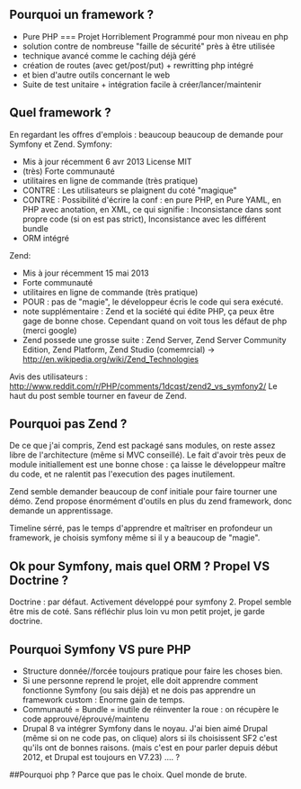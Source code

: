## Pourquoi un framework ?
* Pure PHP === Projet Horriblement Programmé pour mon niveau en php
* solution contre de nombreuse "faille de sécurité" près à être utilisée
* technique avancé comme le caching déjà géré
* création de routes (avec get/post/put) + rewritting php intégré
* et bien d'autre outils concernant le web
* Suite de test unitaire + intégration facile à créer/lancer/maintenir

## Quel framework ?
En regardant les offres d'emplois : beaucoup beaucoup de
demande pour Symfony et Zend.
Symfony:
  - Mis à jour récemment 6 avr 2013 License MIT
  - (très) Forte communauté
  - utilitaires en ligne de commande (très pratique)
  - CONTRE : Les utilisateurs se plaignent du coté "magique"
  - CONTRE : Possibilité d'écrire la conf : en pure PHP, en Pure YAML, en PHP
    avec anotation, en XML, ce qui signifie : Inconsistance dans sont propre
    code (si on est pas strict), Inconsistance avec les différent bundle
  - ORM intégré

Zend:
  - Mis à jour récemment 15 mai 2013
  - Forte communauté
  - utilitaires en ligne de commande (très pratique)
  - POUR : pas de "magie", le développeur écris le code qui sera exécuté.
  - note supplémentaire : Zend et la société qui édite PHP, ça peux être gage de
    bonne chose. Cependant quand on voit tous les défaut de php (merci google)
  - Zend possede une grosse suite : Zend Server, Zend Server Community Edition,
    Zend Platform, Zend Studio (comemrcial)  -> http://en.wikipedia.org/wiki/Zend_Technologies

Avis des utilisateurs :
http://www.reddit.com/r/PHP/comments/1dcqst/zend2_vs_symfony2/
Le haut du post semble tourner en faveur de Zend.

## Pourquoi pas Zend ?
De ce que j'ai compris, Zend est packagé sans modules,
on reste assez libre de l'architecture (même si MVC conseillé).
Le fait d'avoir très peux de module initiallement est une bonne chose : ça laisse le développeur
maître du code, et ne ralentit pas l'execution des pages inutilement.

Zend semble demander beaucoup de conf initiale pour faire tourner une démo.
Zend propose énormément d'outils en plus du zend framework, donc demande un
apprentissage.

Timeline sérré, pas le temps d'apprendre et maîtriser en profondeur un
framework, je choisis symfony même si il y a beaucoup de "magie".

## Ok pour Symfony, mais quel ORM ? Propel VS Doctrine ?
Doctrine : par défaut. Activement développé pour symfony 2. Propel semble être
mis de coté.
Sans réfléchir plus loin vu mon petit projet, je garde doctrine.

## Pourquoi Symfony VS pure PHP
* Structure donnée//forcée toujours pratique pour faire les choses bien.
* Si une personne reprend le projet, elle doit apprendre comment fonctionne
  Symfony (ou sais déjà) et ne dois pas apprendre un framework custom : Enorme
  gain de temps.
* Communauté = Bundle = inutile de réinventer la roue : on récupère le code
  approuvé/éprouvé/maintenu
* Drupal 8 va intégrer Symfony dans le noyau. J'ai bien aimé Drupal (même si on
  ne code pas, on clique) alors si ils choisissent SF2 c'est qu'ils ont de
  bonnes raisons. (mais c'est en pour parler depuis début 2012, et Drupal est
  toujours en V7.23) .... ?

##Pourquoi php ?
Parce que pas le choix. Quel monde de brute.
